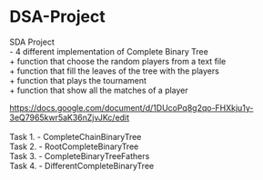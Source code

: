 # DSA-Project
SDA Project <br/>
             - 4 different implementation of Complete Binary Tree <br/>
             + function that choose the random players from a text file <br/>
             + function that fill the leaves of the tree with the players <br/>
             + function that plays the tournament <br/>
             + function that show all the matches of a player <br/>
             
https://docs.google.com/document/d/1DUcoPq8g2qo-FHXkju1y-3eQ7965kwr5aK36nZjvJKc/edit <br/>
<br/>
Task 1.   -   CompleteChainBinaryTree <br/>
Task 2.   -   RootCompleteBinaryTree <br/>
Task 3.   -   CompleteBinaryTreeFathers <br/>
Task 4.   -   DifferentCompleteBinaryTree <br/>


             
             
